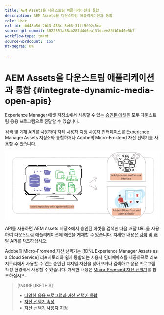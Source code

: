 ```yaml
---
title: AEM Assets을 다운스트림 애플리케이션과 통합
description: AEM Assets을 다운스트림 애플리케이션과 통합
role: User
exl-id: abd48b5d-2b43-453c-8eb6-31ff509245ca
source-git-commit: 3022551a38ab287d4d6ea131dcee88fb1b40e5b7
workflow-type: tm+mt
source-wordcount: '155'
ht-degree: 0%

---
```


# AEM Assets을 다운스트림 애플리케이션과 통합 {#integrate-dynamic-media-open-apis}

Experience Manager 에셋 저장소에서 사용할 수 있는 [승인된 에셋](/help/assets/approve-assets.md)은 모두 다운스트림 응용 프로그램으로 전달할 수 있습니다.

검색 및 게재 API를 사용하여 자체 사용자 지정 사용자 인터페이스를 Experience Manager Assets 저장소와 통합하거나 Adobe의 Micro-Frontend 자산 선택기를 사용할 수 있습니다.

![AEM Assets 리포지토리와 통합](assets/asset-selector-integration.png)

API를 사용하면 AEM Assets 저장소에서 승인된 에셋을 검색한 다음 배달 URL을 사용하여 다운스트림 애플리케이션에 에셋을 게재할 수 있습니다. 자세한 내용은 [검색](/help/assets/search-assets-api.md) 및 [배달](/help/assets/deliver-assets-apis.md) API를 참조하십시오.

Adobe의 Micro-Frontend 자산 선택기는 [!DNL Experience Manager Assets as a Cloud Service] 리포지토리와 쉽게 통합되는 사용자 인터페이스를 제공하므로 리포지토리에서 사용할 수 있는 승인된 디지털 자산을 찾아보거나 검색하고 응용 프로그램 작성 환경에서 사용할 수 있습니다. 자세한 내용은 [Micro-Frontend 자산 선택기](/help/assets/overview-asset-selector.md)를 참조하십시오.

>[!MORELIKETHIS]
>
>* [다양한 응용 프로그램과 자산 선택기 통합](/help/assets/integrate-asset-selector.md)
>* [자산 선택기 속성](/help/assets/asset-selector-properties.md)
>* [자산 선택기 사용자 지정](/help/assets/asset-selector-customization.md)
